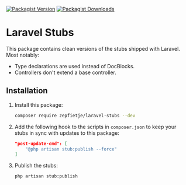 [![Packagist Version](https://img.shields.io/packagist/v/zepfietje/laravel-stubs)](https://packagist.org/packages/zepfietje/laravel-stubs)
[![Packagist Downloads](https://img.shields.io/packagist/dt/zepfietje/laravel-stubs)](https://packagist.org/packages/zepfietje/laravel-stubs/stats)

# Laravel Stubs

This package contains clean versions of the stubs shipped with Laravel.  
Most notably:

- Type declarations are used instead of DocBlocks.
- Controllers don't extend a base controller.

## Installation

1. Install this package:
   ```bash
   composer require zepfietje/laravel-stubs --dev
   ```
2. Add the following hook to the scripts in `composer.json` to keep your stubs in sync with updates to this package:
   ```json
   "post-update-cmd": [
       "@php artisan stub:publish --force"
   ]
   ```
3. Publish the stubs:
   ```bash
   php artisan stub:publish
   ```
